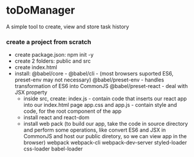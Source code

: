 # toDoManager

A simple tool to create, view and store task history

### create a project from scratch

- create package.json: npm init -y
- create 2 folders: public and src
- create index.html
- install:
  @babel/core -
  @babel/cli -
  (most browsers suported ES6, preset-env may not necessary)
  @babel/preset-env - handles transformation of ES6 into CommonJS
  @babel/preset-react - deal with JSX property
  - inside src, create:
    index.js - contain code that inserts our react app into our index.html page
    app.css and app.js - contain style and code, for the root component of the app
  - install react and react-dom
  - install web pack (to build our app, take the code in source directory and perform some operations, like convert ES6 and JSX in CommonJS and host our public diretory, so we can view app in the browser)
    webpack
    webpack-cli
    webpack-dev-server
    styled-loader
    css-loader
    babel-loader
